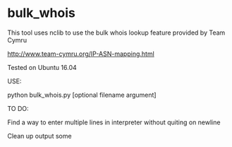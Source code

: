 # bulk_whois

This tool uses nclib to use the bulk whois lookup feature provided by Team Cymru

http://www.team-cymru.org/IP-ASN-mapping.html

Tested on Ubuntu 16.04



USE:

python bulk_whois.py [optional filename argument]



TO DO:

Find a way to enter multiple lines in interpreter without quiting on newline

Clean up output some
